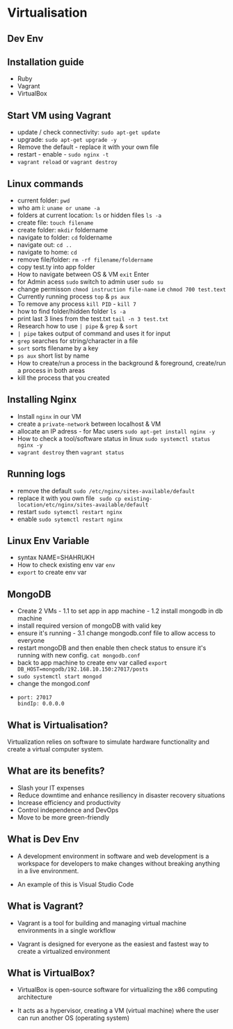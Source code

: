 # Virtualisation

## Dev Env

## Installation guide

- Ruby
- Vagrant
- VirtualBox

## Start VM using Vagrant

- update / check connectivity: `sudo apt-get update`
- upgrade: `sudo apt-get upgrade -y`
- Remove the default - replace it with your own file
- restart - enable - `sudo nginx -t`
- `vagrant reload` or `vagrant destroy`

## Linux commands

- current folder: `pwd`
- who am i: `uname or uname -a`
- folders at current location: `ls` or hidden files `ls -a`
- create file: `touch filename`
- create folder: `mkdir` foldername
- navigate to folder: `cd` foldername
- navigate out: `cd ..`
- navigate to home: `cd`
- remove file/folder: `rm -rf filename/foldername`
- copy test.ty into app folder
- How to navigate between OS & VM `exit` Enter
- for Admin acess `sudo` switch to admin user `sudo su`
- change permisson `chmod instruction file-name` i.e `chmod 700 test.text`
- Currently running process `top` & `ps aux`
- To remove any process `kill PID` - `kill 7`
- how to find folder/hidden folder `ls -a`
- print last 3 lines from the test.txt `tail -n 3 test.txt`
- Research how to use `| pipe` & `grep` & `sort`
- `| pipe` takes output of command and uses it for input
- `grep` searches for string/character in a file
- `sort` sorts filename by a key
- `ps aux` short list by name
- How to create/run a process in the background & foreground, create/run a process in both areas
- kill the process that you created

## Installing Nginx

- Install `nginx` in our VM
- create a `private-network` between localhost & VM
- allocate an IP adress - for Mac users
  `sudo apt-get install nginx -y`
- How to check a tool/software status in linux
  `sudo systemctl status nginx -y`
- `vagrant destroy` then `vagrant status`

## Running logs

- remove the default `sudo /etc/nginx/sites-available/default`
- replace it with you own file ` sudo cp existing-location/etc/nginx/sites-available/default`
- restart `sudo sytemctl restart nginx`
- enable `sudo sytemctl restart nginx`

## Linux Env Variable

- syntax NAME=SHAHRUKH
- How to check existing env var `env`
- `export` to create env var

## MongoDB

- Create 2 VMs - 1.1 to set app in app machine - 1.2 install mongodb in db machine
- install required version of mongoDB with valid key
- ensure it's running - 3.1 change mongodb.conf file to allow access to everyone
- restart mongoDB and then enable then check status to ensure it's running with new config. `cat mongodb.conf`
- back to app machine to create env var called `export DB_HOST=mongodb/192.168.10.150:27017/posts`
- `sudo systemctl start mongod`
- change the mongod.conf
- ```net:
  port: 27017
  bindIp: 0.0.0.0
  ```

## What is Virtualisation?

Virtualization relies on software to simulate hardware functionality and create a virtual computer system.

## What are its benefits?

- Slash your IT expenses
- Reduce downtime and enhance resiliency in disaster recovery situations
- Increase efficiency and productivity
- Control independence and DevOps
- Move to be more green-friendly

## What is Dev Env

- A development environment in software and web development is a workspace for developers to make changes without breaking anything in a live environment.

- An example of this is Visual Studio Code

## What is Vagrant?

- Vagrant is a tool for building and managing virtual machine environments in a single workflow

- Vagrant is designed for everyone as the easiest and fastest way to create a virtualized environment

## What is VirtualBox?

- VirtualBox is open-source software for virtualizing the x86 computing architecture

- It acts as a hypervisor, creating a VM (virtual machine) where the user can run another OS (operating system)

```

```
